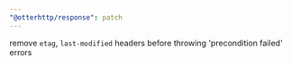 ```yaml
---
"@otterhttp/response": patch
---
```


remove `etag`, `last-modified` headers before throwing 'precondition failed' errors
